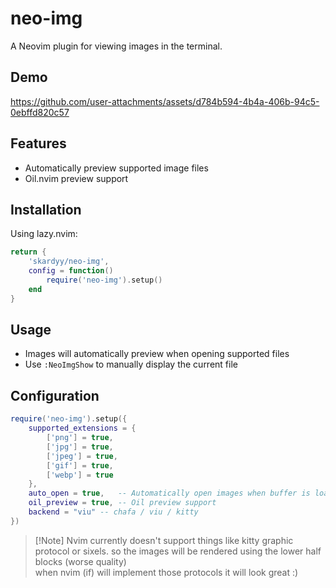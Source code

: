 # neo-img  
A Neovim plugin for viewing images in the terminal.  

## Demo  
https://github.com/user-attachments/assets/d784b594-4b4a-406b-94c5-0ebffd820c57


## Features
- Automatically preview supported image files
- Oil.nvim preview support

## Installation

Using lazy.nvim:
```lua
return {
    'skardyy/neo-img',
    config = function()
        require('neo-img').setup()
    end
}
```

## Usage
- Images will automatically preview when opening supported files
- Use `:NeoImgShow` to manually display the current file

## Configuration
```lua
require('neo-img').setup({
    supported_extensions = {
        ['png'] = true,
        ['jpg'] = true,
        ['jpeg'] = true,
        ['gif'] = true,
        ['webp'] = true
    },
    auto_open = true,   -- Automatically open images when buffer is loaded
    oil_preview = true, -- Oil preview support
    backend = "viu" -- chafa / viu / kitty
})
```

> \[!Note]
> Nvim currently doesn't support things like kitty graphic protocol or sixels. 
> so the images will be rendered using the lower half blocks (worse quality)  
> when nvim (if) will implement those protocols it will look great :)  
